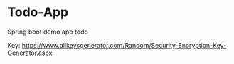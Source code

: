 # Todo-App
Spring boot demo app todo

Key: <a>https://www.allkeysgenerator.com/Random/Security-Encryption-Key-Generator.aspx</a>
